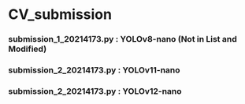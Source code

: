 # CV_submission



### submission_1_20214173.py : YOLOv8-nano (Not in List and Modified) <PROPOSED>

### submission_2_20214173.py : YOLOv11-nano

### submission_2_20214173.py : YOLOv12-nano
